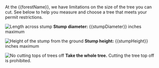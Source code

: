 At the {{forestName}}, we have limitations on the size of the tree you can cut. See below
to help you measure and choose a tree that meets your permit restrictions.

![Length across stump](/assets/img/tree-diameter-icon.svg "stump diameter")  **Stump diameter:** {{stumpDiameter}} inches maximum

![Height of the stump from the ground](/assets/img/tree-stump-height-icon.svg "stump height")  **Stump height:** {{stumpHeight}} inches maximum

![No cutting tops of trees off](/assets/img/tree-top-icon.svg "no tree-topping")  **Take the whole tree.** Cutting the tree top off is prohibited.
